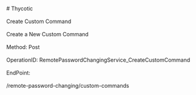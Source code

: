 <br>#     Thycotic</br>
<br>Create Custom Command</br>
<br>Create a New Custom Command</br>
<br>Method: Post</br>
<br>OperationID: RemotePasswordChangingService_CreateCustomCommand</br>
<br>EndPoint:</br>
<br>/remote-password-changing/custom-commands</br>
